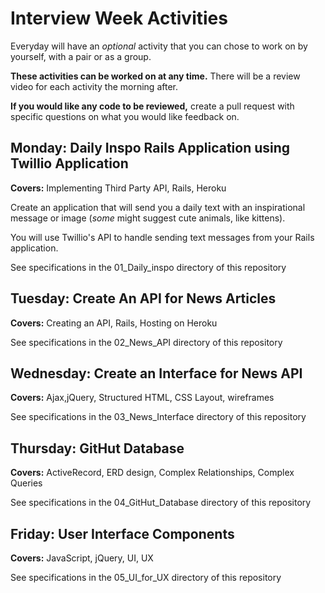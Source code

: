 # Interview Week Activities

Everyday will have an _optional_ activity that you can chose to work on by yourself, with a pair or as a group.

**These activities can be worked on at any time.** There will be a review video for each activity the morning after.

**If you would like any code to be reviewed,** create a pull request with specific questions on what you would like feedback on.


## **Monday:** Daily Inspo Rails Application using Twillio Application
**Covers:** Implementing Third Party API, Rails, Heroku

Create an application that will send you a daily text with an inspirational message or image (*some* might suggest cute animals, like kittens).

You will use Twillio's API to handle sending text messages from your Rails application.

See specifications in the 01_Daily_inspo directory of this repository


## **Tuesday:** Create An API for News Articles
**Covers:** Creating an API, Rails, Hosting on Heroku

See specifications in the 02_News_API directory of this repository


## **Wednesday:** Create an Interface for News API
**Covers:** Ajax,jQuery, Structured HTML, CSS Layout, wireframes

See specifications in the 03_News_Interface directory of this repository



## **Thursday:** GitHut Database
**Covers:** ActiveRecord, ERD design, Complex Relationships, Complex Queries

See specifications in the 04_GitHut_Database directory of this repository

## **Friday:** User Interface Components
**Covers:** JavaScript, jQuery, UI, UX

See specifications in the 05_UI_for_UX directory of this repository
